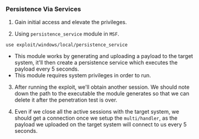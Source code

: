 
### Persistence Via Services 

1. Gain initial access and elevate the privileges. 

2. Using `persistence_service` module in `MSF`.
```
use exploit/windows/local/persistence_service
```
- This module works by generating and uploading a payload to the target system, it'll then create a persistence service which executes the payload every 5 seconds.
- This module requires system privileges in order to run. 

3. After running the exploit, we'll obtain another session. We should note down the path to the executable the module generates so that we can delete it after the penetration test is over. 

4. Even if we close all the active sessions with the target system, we should get a connection once we setup the `multi/handler`, as the payload we uploaded on the target system will connect to us every 5 seconds. 